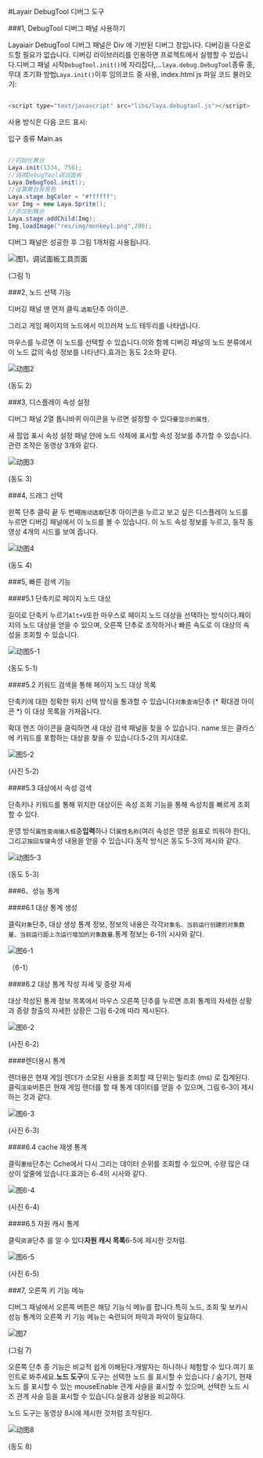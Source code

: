 #Layair DebugTool 디버그 도구

###1, DebugTool 디버그 패널 사용하기

Layaiair DebugTool 디버그 패널은 Div 에 기반된 디버그 창입니다. 디버깅을 다운로드할 필요가 없습니다. 디버깅 라이브러리를 인용하면 프로젝트에서 실행할 수 있습니다.디버그 패널 시작`DebugTool.init()`에 자리잡다,...`laya.debug.DebugTool`종류 중, 무대 초기화 방법`Laya.init()`이후 임의코드 중 사용, index.html js 파일 코드 불러오기:


```javascript

<script type="text/javascript" src="libs/laya.debugtool.js"></script>
```


사용 방식은 다음 코드 표시:

입구 종류 Main.as


```java

//初始化舞台
Laya.init(1334, 750);
//调用DebugTool调试面板
Laya.DebugTool.init();
//设置舞台背景色
Laya.stage.bgColor = "#ffffff";
var Img = new Laya.Sprite();
//添加到舞台
Laya.stage.addChild(Img);
Img.loadImage("res/img/monkey1.png",200);
```


디버그 패널은 성공한 후 그림 1개처럼 사용됩니다.

![图1，调试面板工具页面](img/1.png)  


(그림 1)



###2, 노드 선택 기능

디버깅 패널 맨 먼저 클릭.`选取`단추 아이콘.

그리고 게임 페이지의 노드에서 미끄러져 노드 테두리를 나타냅니다.

마우스를 누르면 이 노드를 선택할 수 있습니다.이와 함께 디버깅 패널의 노드 분류에서 이 노드 값의 속성 정보를 나타낸다.효과는 동도 2소와 같다.

![动图2](img/2.gif) 


(동도 2)



###3, 디스플레이 속성 설정

디버그 패널 2열 톱니바퀴 아이콘을 누르면 설정할 수 있다`要显示的属性`.

새 팝업 표시 속성 설정 패널 안에 노드 삭제에 표시할 속성 정보를 추가할 수 있습니다.관련 조작은 동영상 3개와 같다.

![动图3](img/3.gif)  


(동도 3)



###4, 드래그 선택

왼쪽 단추 클릭 끝 두 번째`拖动选取`단추 아이콘을 누르고 보고 싶은 디스플레이 노드를 누르면 디버깅 패널에서 이 노드를 볼 수 있습니다. 이 노드 속성 정보를 누르고, 동작 동영상 4개의 시드를 보여 줍니다.


![动图4](img/4.gif)  


(동도 4)



###5, 빠른 검색 기능

####5.1 단축키로 페이지 노드 대상

길이로 단축키 누르기`Alt+V`또한 마우스로 페이지 노드 대상을 선택하는 방식이다.페이지의 노드 대상을 얻을 수 있으며, 오른쪽 단추로 조작하거나 빠른 속도로 이 대상의 속성을 조회할 수 있습니다.

![动图5-1](img/5-1.gif)  


(동도 5-1)

####5.2 키워드 검색을 통해 페이지 노드 대상 목록

단축키에 대한 정확한 위치 선택 방식을 통과할 수 있습니다`对象查询`단추 (* 확대경 아이콘 *) 이 대상 목록을 가져옵니다.

확대 렌즈 아이콘을 클릭하면 새 대상 검색 패널을 찾을 수 있습니다. name 또는 클라스에 키워드를 포함하는 대상을 찾을 수 있습니다.5-2의 지시대로.

![图5-2](img/5-2.png) 


(사진 5-2)

####5.3 대상에서 속성 검색

단축키나 키워드를 통해 위치한 대상이든 속성 조회 기능을 통해 속성치를 빠르게 조회할 수 있다.

운영 방식`属性查询输入框`중**입력**하나 더`属性名称`(여러 속성은 영문 쉼표로 띄워야 한다), 그리고`按回车键`속성 내용을 얻을 수 있습니다.동작 방식은 동도 5-3의 제시와 같다.

![动图5-3](img/5-3.gif)  


(동도 5-3)



###6、성능 통계

####6.1 대상 통계 생성

클릭`对象`단추, 대상 생성 통계 정보, 정보의 내용은 각각`对象名、当前运行创建的对象数量、当前运行距上次运行增加的对象数量`.통계 정보는 6-1의 시사와 같다.

![图6-1](img/6-1.png)   


（6-1）

####6.2 대상 통계 작성 자세 및 증량 자세

대상 작성된 통계 정보 목록에서 마우스 오른쪽 단추를 누르면 조회 통계의 자세한 상황과 증량 창출의 자세한 상황은 그림 6-2에 따라 제시된다.

![图6-2](img/6-2.png)   


(사진 6-2)

####렌더용시 통계

렌더용은 현재 게임 렌더가 소모된 사용을 조회할 때 단위는 밀리초 (ms) 로 집계된다.클릭`渲染`버튼은 현재 게임 렌더를 할 때 통계 데이터를 얻을 수 있으며, 그림 6-3이 제시하는 것과 같다.

![图6-3](img/6-3.png)   


(사진 6-3)



####6.4 cache 재생 통계

클릭`重绘`단추는 Cche에서 다시 그리는 데이터 순위를 조회할 수 있으며, 수량 많은 대상이 앞줄에 있습니다.효과는 6-4의 시사와 같다.

![图6-4](img/6-4.png)   


(사진 6-4)



####6.5 자원 캐시 통계

클릭`资源`단추 를 알 수 있다**자원 캐시 목록**6-5에 제시한 것처럼.

![图6-5](img/6-5.png)   


(사진 6-5)



###7, 오른쪽 키 기능 메뉴

디버그 패널에서 오른쪽 버튼은 해당 기능식 메뉴를 팝니다.특히 노드, 조회 및 보카시 성능 통계의 오른쪽 키 기능 메뉴는 숙련되어 파악과 파악이 필요하다.

![图7](img/7.png) 


(그림 7)



오른쪽 단추 중 기능은 비교적 쉽게 이해된다.개발자는 하나하나 체험할 수 있다.여기 포인트로 봐주세요.**노드 도구**이 도구는 선택한 노드 를 표시할 수 있습니다 / 숨기기, 현재 노드 를 표시할 수 있는 mouseEnable 관계 사슬을 표시할 수 있으며, 선택한 노드 시즈 관계 사슬 등을 표시할 수 있습니다.실용과 상용을 비교하다.

노드 도구는 동영상 8시에 제시한 것처럼 조작된다.

![动图8](img/8.gif)  


(동도 8)



